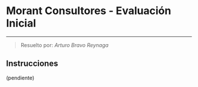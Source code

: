 # Morant Consultores - Evaluación Inicial


---

> Resuelto por: *Arturo Bravo Reynaga*


## Instrucciones

(pendiente)
